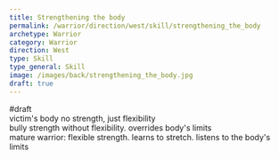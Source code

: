 ```yaml
---
title: Strengthening the body
permalink: /warrior/direction/west/skill/strengthening_the_body
archetype: Warrior
category: Warrior
direction: West
type: Skill
type_general: Skill
image: /images/back/strengthening_the_body.jpg
draft: true
---
```

#draft   
victim's body no strength, just flexibility  
bully strength without flexibility. overrides body's limits  
mature warrior: flexible strength. learns to stretch. listens to the body's limits

